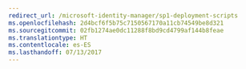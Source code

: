 ```yaml
---
redirect_url: /microsoft-identity-manager/sp1-deployment-scripts
ms.openlocfilehash: 2d4bcf6f5b75c7150567170a11cb74549be8d321
ms.sourcegitcommit: 02fb1274ae0dc11288f8bd9cd4799af144b8feae
ms.translationtype: HT
ms.contentlocale: es-ES
ms.lasthandoff: 07/13/2017
---
```

